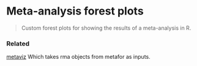 # Meta-analysis forest plots

> Custom forest plots for showing the results of a meta-analysis in R.

### Related
[metaviz](https://cran.r-project.org/web/packages/metaviz/vignettes/metaviz.html)
Which takes rma objects from metafor as inputs.
